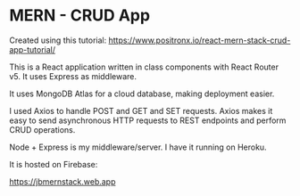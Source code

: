 # MERN - CRUD App 


Created using this tutorial: https://www.positronx.io/react-mern-stack-crud-app-tutorial/

This is a React application written in class components with React Router v5. It uses Express as middleware. 

It uses MongoDB Atlas for a cloud database, making deployment easier. 

I used Axios to handle POST and GET and SET requests. Axios makes it easy to send asynchronous HTTP requests to REST endpoints and perform CRUD operations.

Node + Express is my middleware/server. I have it running on Heroku.

It is hosted on Firebase:

https://jbmernstack.web.app
